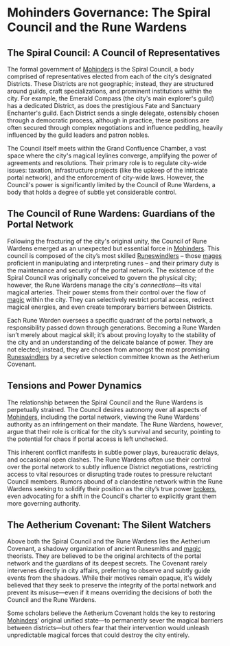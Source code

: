 # Mohinders Governance: The Spiral Council and the Rune Wardens

## The Spiral Council: A Council of Representatives

The formal government of [Mohinders](/geography/settlement/city/mohinders.md) is the Spiral Council, a body comprised of representatives elected from each of the city’s designated Districts. These Districts are not geographic; instead, they are structured around guilds, craft specializations, and prominent institutions within the city. For example, the Emerald Compass (the city's main explorer's guild) has a dedicated District, as does the prestigious Fate and Sanctuary Enchanter's guild. Each District sends a single delegate, ostensibly chosen through a democratic process, although in practice, these positions are often secured through complex negotiations and influence peddling, heavily influenced by the guild leaders and patron nobles.

The Council itself meets within the Grand Confluence Chamber, a vast space where the city's magical leylines converge, amplifying the power of agreements and resolutions.  Their primary role is to regulate city-wide issues: taxation, infrastructure projects (like the upkeep of the intricate portal network), and the enforcement of city-wide laws. However, the Council's power is significantly limited by the Council of Rune Wardens, a body that holds a degree of subtle yet considerable control.

## The Council of Rune Wardens: Guardians of the Portal Network

Following the fracturing of the city's original unity, the Council of Rune Wardens emerged as an unexpected but essential force in [Mohinders](/geography/settlement/city/mohinders.md). This council is composed of the city’s most skilled [Runeswindlers](/geography/settlement/city/mohinders/runeswindler.md) – those [mages](/raw/20250504/mage/mages.md) proficient in manipulating and interpreting runes – and their primary duty is the maintenance and security of the portal network. The existence of the Spiral Council was originally conceived to govern the physical city; however, the Rune Wardens manage the city's *connections*—its vital magical arteries. Their power stems from their control over the flow of [magic](/structure/mechanic/magic.md) within the city. They can selectively restrict portal access, redirect magical energies, and even create temporary barriers between Districts. 

Each Rune Warden oversees a specific quadrant of the portal network, a responsibility passed down through generations. Becoming a Rune Warden isn’t merely about magical skill; it’s about proving loyalty to the stability of the city and an understanding of the delicate balance of power. They are not elected; instead, they are chosen from amongst the most promising [Runeswindlers](/geography/settlement/city/mohinders/runeswindler.md) by a secretive selection committee known as the Aetherium Covenant.

## Tensions and Power Dynamics

The relationship between the Spiral Council and the Rune Wardens is perpetually strained. The Council desires autonomy over all aspects of [Mohinders](/geography/settlement/city/mohinders.md), including the portal network, viewing the Rune Wardens' authority as an infringement on their mandate. The Rune Wardens, however, argue that their role is critical for the city’s survival and security, pointing to the potential for chaos if portal access is left unchecked.  

This inherent conflict manifests in subtle power plays, bureaucratic delays, and occasional open clashes. The Rune Wardens often use their control over the portal network to subtly influence District negotiations, restricting access to vital resources or disrupting trade routes to pressure reluctant Council members. Rumors abound of a clandestine network within the Rune Wardens seeking to solidify their position as the city’s true power [brokers](/raw/20250501/broker/broker.md), even advocating for a shift in the Council's charter to explicitly grant them more governing authority.

## The Aetherium Covenant: The Silent Watchers

Above both the Spiral Council and the Rune Wardens lies the Aetherium Covenant, a shadowy organization of ancient Runesmiths and [magic](/structure/mechanic/magic.md) theorists. They are believed to be the original architects of the portal network and the guardians of its deepest secrets. The Covenant rarely intervenes directly in city affairs, preferring to observe and subtly guide events from the shadows.  While their motives remain opaque, it's widely believed that they seek to preserve the integrity of the portal network and prevent its misuse—even if it means overriding the decisions of both the Council and the Rune Wardens.

Some scholars believe the Aetherium Covenant holds the key to restoring [Mohinders](/geography/settlement/city/mohinders.md)' original unified state—to permanently sever the magical barriers between districts—but others fear that their intervention would unleash unpredictable magical forces that could destroy the city entirely.
